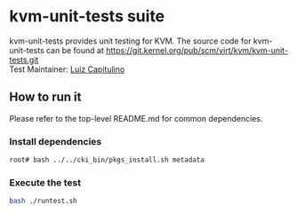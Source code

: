 # kvm-unit-tests suite
kvm-unit-tests provides unit testing for KVM. The source code for kvm-unit-tests can be found at  https://git.kernel.org/pub/scm/virt/kvm/kvm-unit-tests.git \
Test Maintainer: [Luiz Capitulino](mailto:lcapitulino@redhat.com) 

## How to run it
Please refer to the top-level README.md for common dependencies.

### Install dependencies
```bash
root# bash ../../cki_bin/pkgs_install.sh metadata
```

### Execute the test
```bash
bash ./runtest.sh
```

